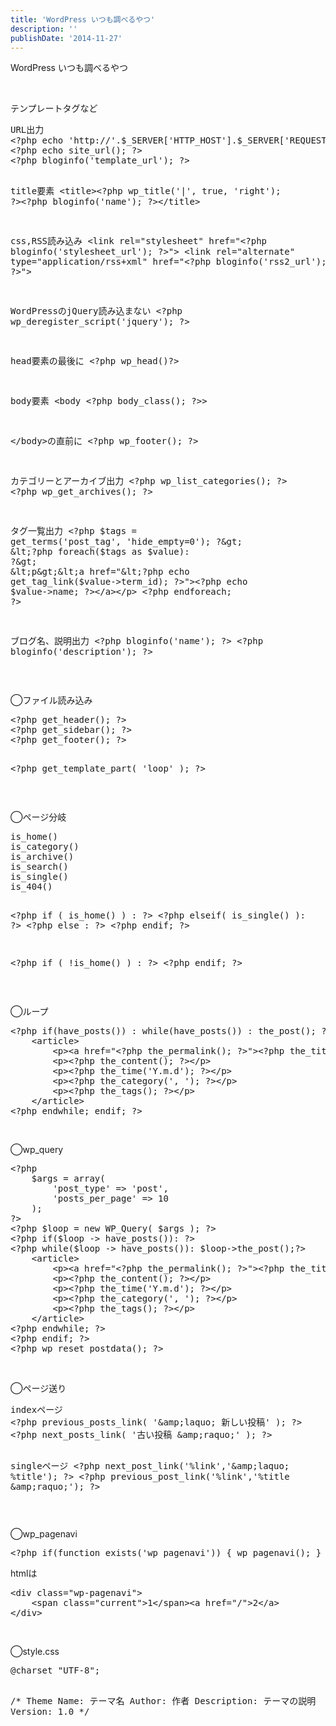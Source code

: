 ```yaml
---
title: 'WordPress いつも調べるやつ'
description: ''
publishDate: '2014-11-27'
---
```


<p>WordPress いつも調べるやつ</p>
<p>&nbsp;</p>
<p>テンプレートタグなど</p>
<pre class="brush: php; title: ; notranslate" title="">URL出力
&lt;?php echo 'http://'.$_SERVER['HTTP_HOST'].$_SERVER['REQUEST_URI']; ?&gt;
&lt;?php echo site_url(); ?&gt;
&lt;?php bloginfo('template_url'); ?&gt;

title要素
&lt;title&gt;&lt;?php wp_title('|', true, 'right'); ?&gt;&lt;?php bloginfo('name'); ?&gt;&lt;/title&gt;

css,RSS読み込み
&lt;link rel="stylesheet" href="&lt;?php bloginfo('stylesheet_url'); ?&gt;"&gt;
&lt;link rel="alternate" type="application/rss+xml" href="&lt;?php bloginfo('rss2_url'); ?&gt;"&gt;

WordPressのjQuery読み込まない
&lt;?php wp_deregister_script('jquery'); ?&gt;

head要素の最後に
&lt;?php wp_head()?&gt;

body要素
&lt;body &lt;?php body_class(); ?&gt;&gt;

&lt;/body&gt;の直前に
&lt;?php wp_footer(); ?&gt;

カテゴリーとアーカイブ出力
&lt;?php wp_list_categories(); ?&gt;
&lt;?php wp_get_archives(); ?&gt;

タグ一覧出力
&lt;?php $tags = get_terms('post_tag', 'hide_empty=0'); ?&gt;
&lt;?php foreach($tags as $value): ?&gt;
	&lt;p&gt;&lt;a href="&lt;?php echo get_tag_link($value-&gt;term_id); ?&gt;"&gt;&lt;?php echo $value-&gt;name; ?&gt;&lt;/a&gt;&lt;/p&gt;
&lt;?php endforeach; ?&gt;

ブログ名、説明出力
&lt;?php bloginfo('name'); ?&gt;
&lt;?php bloginfo('description'); ?&gt;
</pre>
<p>&nbsp;</p>
<p>◯ファイル読み込み</p>
<pre class="brush: php; title: ; notranslate" title="">&lt;?php get_header(); ?&gt;
&lt;?php get_sidebar(); ?&gt;
&lt;?php get_footer(); ?&gt;

&lt;?php get_template_part( 'loop' ); ?&gt;
</pre>
<p>&nbsp;</p>
<p>◯ページ分岐</p>
<pre class="brush: php; title: ; notranslate" title="">is_home()
is_category()
is_archive()
is_search()
is_single()
is_404()

&lt;?php if ( is_home() ) : ?&gt;
&lt;?php elseif( is_single() ): ?&gt;
&lt;?php else : ?&gt;
&lt;?php endif; ?&gt;

&lt;?php if ( !is_home() ) : ?&gt;
&lt;?php endif; ?&gt;
</pre>
<p>&nbsp;</p>
<p>◯ループ</p>
<pre class="brush: php; title: ; notranslate" title="">&lt;?php if(have_posts()) : while(have_posts()) : the_post(); ?&gt;
	&lt;article&gt;
		&lt;p&gt;&lt;a href="&lt;?php the_permalink(); ?&gt;"&gt;&lt;?php the_title(); ?&gt;&lt;/a&gt;&lt;/p&gt;
		&lt;p&gt;&lt;?php the_content(); ?&gt;&lt;/p&gt;
		&lt;p&gt;&lt;?php the_time('Y.m.d'); ?&gt;&lt;/p&gt;
		&lt;p&gt;&lt;?php the_category(', '); ?&gt;&lt;/p&gt;
		&lt;p&gt;&lt;?php the_tags(); ?&gt;&lt;/p&gt;
	&lt;/article&gt;
&lt;?php endwhile; endif; ?&gt;
</pre>
<p>&nbsp;</p>
<p>◯wp_query</p>
<pre class="brush: php; title: ; notranslate" title="">&lt;?php
	$args = array(
		'post_type' =&gt; 'post',
		'posts_per_page' =&gt; 10
	);
?&gt;
&lt;?php $loop = new WP_Query( $args ); ?&gt;
&lt;?php if($loop -&gt; have_posts()): ?&gt;
&lt;?php while($loop -&gt; have_posts()): $loop-&gt;the_post();?&gt;
	&lt;article&gt;
		&lt;p&gt;&lt;a href="&lt;?php the_permalink(); ?&gt;"&gt;&lt;?php the_title(); ?&gt;&lt;/a&gt;&lt;/p&gt;
		&lt;p&gt;&lt;?php the_content(); ?&gt;&lt;/p&gt;
		&lt;p&gt;&lt;?php the_time('Y.m.d'); ?&gt;&lt;/p&gt;
		&lt;p&gt;&lt;?php the_category(', '); ?&gt;&lt;/p&gt;
		&lt;p&gt;&lt;?php the_tags(); ?&gt;&lt;/p&gt;
	&lt;/article&gt;
&lt;?php endwhile; ?&gt;
&lt;?php endif; ?&gt;
&lt;?php wp_reset_postdata(); ?&gt;
</pre>
<p>&nbsp;</p>
<p>◯ページ送り</p>
<pre class="brush: php; title: ; notranslate" title="">indexページ
&lt;?php previous_posts_link( '&amp;amp;laquo; 新しい投稿' ); ?&gt;
&lt;?php next_posts_link( '古い投稿 &amp;amp;raquo;' ); ?&gt;

singleページ
&lt;?php next_post_link('%link','&amp;amp;laquo; %title'); ?&gt;
&lt;?php previous_post_link('%link','%title &amp;amp;raquo;'); ?&gt;
</pre>
<p>&nbsp;</p>
<p>◯wp_pagenavi</p>
<pre class="brush: php; title: ; notranslate" title="">&lt;?php if(function_exists('wp_pagenavi')) { wp_pagenavi(); } ?&gt;
</pre>
<p>htmlは</p>
<pre class="brush: php; title: ; notranslate" title="">&lt;div class="wp-pagenavi"&gt;
	&lt;span class="current"&gt;1&lt;/span&gt;&lt;a href="/"&gt;2&lt;/a&gt;
&lt;/div&gt;
</pre>
<p>&nbsp;</p>
<p>◯style.css</p>
<pre class="brush: css; title: ; notranslate" title="">@charset "UTF-8";

/*
Theme Name: テーマ名
Author: 作者
Description: テーマの説明
Version: 1.0
*/
</pre>

